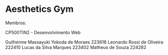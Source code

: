 # Aesthetics Gym
Membros:

CP500TIN2 - Desenvolvimento Web

Guilherme Massayuki Yokoda de Moraes 223618 
Leonardo Rossi de Oliveira 222410
Lucas da Silva Marques 223402
Matheus de Souza 224282
